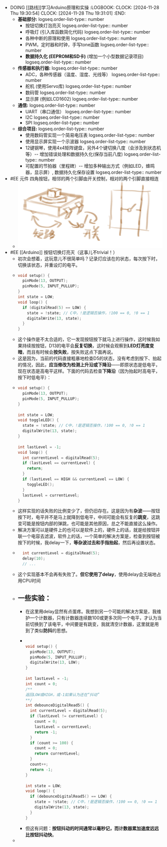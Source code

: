 - DOING [[路线]]学习Arduino原理和实操
  :LOGBOOK:
  CLOCK: [2024-11-28 Thu 19:30:54]
  CLOCK: [2024-11-28 Thu 19:31:01]
  :END:
	- **基础部分:**
	  logseq.order-list-type:: number
		- 按钮切换灯泡亮灭
		  logseq.order-list-type:: number
		- 呼吸灯 (引入库函数简化代码)
		  logseq.order-list-type:: number
		- 各种中断的原理和使用
		  logseq.order-list-type:: number
		- PWM，定时器和时钟，手写tone函数
		  logseq.order-list-type:: number
		- **数据持久化 (EEPROM和SD卡)** (增加一个小型数据记录项目)
		  logseq.order-list-type:: number
	- **传感器和执行器:**
	  logseq.order-list-type:: number
		- ADC，各种传感器（温度、湿度、光线等）
		  logseq.order-list-type:: number
		- 舵机 (使用Servo库)
		  logseq.order-list-type:: number
		- 数码管
		  logseq.order-list-type:: number
		- 显示屏 (例如LCD1602)
		  logseq.order-list-type:: number
	- **通信:**
	  logseq.order-list-type:: number
		- UART（串口通信）
		  logseq.order-list-type:: number
		- I2C
		  logseq.order-list-type:: number
		- SPI
		  logseq.order-list-type:: number
	- **综合项目:**
	  logseq.order-list-type:: number
		- 使用数码管实现一个简易电压表
		  logseq.order-list-type:: number
		- 使用显示屏实现一个示波器
		  logseq.order-list-type:: number
		- 12键钢琴，使用4x4矩阵键盘，另外4个键切换八度（会涉及到状态机等）-- 增加错误处理和数据持久化(保存当前八度)
		  logseq.order-list-type:: number
		- 可配置的节拍器（里程碑）-- 增加多种输出方式（例如LED，蜂鸣器，显示屏）, 数据持久化保存设置
		  logseq.order-list-type:: number
- #EE 元件 四角按钮，相邻的两个引脚由开关控制，相对的两个引脚直接相连
	- ![image.png](../assets/image_1732800391974_0.png)
- #EE [[Arduino]] 按钮切换灯亮灭（这事儿不trivial！）
	- 初次会想着，这玩意儿不很简单吗？记录灯应该在的状态，每次按下时，切换该状态，并重设灯的电平。
	- ```C
	  void setup() {
	    pinMode(13, OUTPUT);
	    pinMode(5, INPUT_PULLUP);
	  }
	  int state = LOW;
	  void loop() {
	    if (digitalRead(5) == LOW) {
	      state = !state; // C中，!是逻辑否操作，!100 == 0, !0 == 1
	      digitalWrite(13, state);
	    }
	  }
	  ```
	- 这个操作是不太合适的，它一发现按钮按下就马上进行操作，这时候我如果持续按按钮，D13的电平会**反复切换**，这时候会观察到**LED灯亮度变暗**，而且有时候会**按失败**，按失败这点下面再说。
	- 这是因为，当前的代码直接粗暴地检查D5的状态，没有考虑到按下、抬起的情况，因此，**应当修改为检测上升沿或下降沿**——即原状态是低电平，现在状态是高电平这样。下面的代码去检查**下降沿**（因为抬起时高电平，按下时低电平）：
	- ```C
	  void setup() {
	    pinMode(13, OUTPUT);
	    pinMode(5, INPUT_PULLUP);
	  }
	  
	  int state = LOW;
	  void toggleLED() {
	    state = !state; // C中，!是逻辑否操作，!100 == 0, !0 == 1
	    digitalWrite(13, state);
	  }
	  
	  int lastLevel = -1;
	  void loop() {
	    int currentLevel = digitalRead(5);
	    if (lastLevel == currentLevel) {
	      return;
	    }
	    if (lastLevel == HIGH && currentLevel == LOW) {
	      toggleLED();
	    }
	    lastLevel = currentLevel;
	  }
	  
	  ```
	- 这样实现的话失败的比例变少了，但仍旧存在。这是因为有**杂波**——按钮按下时，电平并不是马上就降到低电平，中间可能会有反复的**跳变**，这跳变可能是按钮内部的弹跳，也可能是其他原因，总之不能直接这么操作。
	- 解决方案可以是硬件上的也可以是软件上的，硬件上的话，就是给按钮并联一个电容去滤波，软件上的话，一个简单的解决方案是，检查到按钮被按下的时候，我delay一下，**等杂波过去和手指抬起**，然后再设置状态。
	- ```C
	    int currentLevel = digitalRead(5);
	    delay(10);
	    // ...
	  ```
	- 这个实现基本不会再有失败了。**但它使用了delay**，使用delay会无端地占用CPU时间
	- 一些实验：
		-
		- 在这里用delay显然有点蛋疼。我想到另一个可能的解决方案是，我维护一个计数器，只有计数器连续数100或更多次同一个电平，才认为当前切换到了该电平，中间要是有跳变，我就清空计数器，这里就是用到了类似**防抖**的思想。
		- ```C
		  
		  void setup() {
		    pinMode(13, OUTPUT);
		    pinMode(5, INPUT_PULLUP);
		    digitalWrite(13, LOW);
		  }
		  
		  int lastLevel = -1;
		  int count = 0;
		  /**
		  返回LOW或HIGH，或-1如果认为还在“抖动”
		  **/
		  int debounceDigitalRead5() {
		    int currentLevel = digitalRead(5);
		    if (lastLevel != currentLevel) {
		      count = 0;
		      lastLevel = currentLevel;
		      return -1;
		    }
		    if (count >= 100) {
		      count = 0;
		      return currentLevel;
		    }
		    count++;
		    return -1;
		  }
		  
		  int state = LOW;
		  void loop() {
		    if (debounceDigitalRead5() == LOW) {
		      state = !state; // C中，!是逻辑否操作，!100 == 0, !0 == 1
		      digitalWrite(13, state);
		    }
		  }
		  ```
		- 但这有问题：**按钮抖动的时间通常以毫秒记，而计数器累加速度远远比按钮抖动快**。
	-